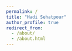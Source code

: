 ```yaml
---
permalink: /
title: "Hadi Sehatpour"
author_profile: true
redirect_from: 
  - /about/
  - /about.html
---
```






